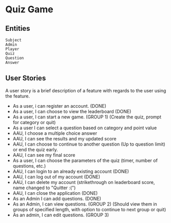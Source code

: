 # Quiz Game



## Entities
	Subject
	Admin
	Player
	Quiz
	Question
	Answer
	
## User Stories
A user story is a brief description of a feature with regards to the user using the feature.

* As a user, i can register an account. (DONE)
* As a user, I can choose to view the leaderboard (DONE)
* As a user, I can start a new game. (GROUP 1) (Create the quiz, prompt for category or quit)
* As a user I can select a question based on category and point value
* AAU, I choose a multiple choice answer
* AAU, I can see the results and my updated score
* AAU, I can choose to continue to another question (Up to question limit) or end the quiz early.
* AAU, I can see my final score
* As a user, I can choose the parameters of the quiz (timer, number of questions, etc.)
* AAU, I can login to an already existing account (DONE)
* AAU, I can log out of my account (DONE)
* AAU, I can delete my account (strikethrough on leaderboard score, name changed to "Quitter :(")
* AAU, I can close the application (DONE)
* As an Admin I can add questions. (DONE)
* As an Admin, I can view questions. (GROUP 2) (Should view them in groups of specified length, with option to continue to next group or quit)
* As an admin, I can edit questions. (GROUP 3)

